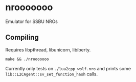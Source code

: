 # nrooooooo

Emulator for SSBU NROs

## Compiling

Requires libpthread, libunicorn, libiberty.

`make && ./nrooooooo`

Currently only tests on `./lua2cpp_wolf.nro` and prints some `lib::L2CAgent::sv_set_function_hash` calls.
